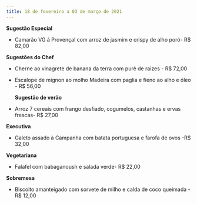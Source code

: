 ```yaml
---
title: 18 de fevereiro a 03 de março de 2021
---
```

**Sugestão Especial** 

* Camarão VG á Provençal com arroz de jasmim e crispy de alho poró- R$ 82,00

**Sugestões do Chef**

* Cherne ao vinagrete de banana da terra com purê de raizes - R$ 72,00
* Escalope de mignon ao molho Madeira com paglia e fieno ao alho e óleo - R$ 56,00

  **Sugestão de verão**
* Arroz 7 cereais com frango desfiado, cogumelos, castanhas e ervas frescas- R$ 27,00

**Executiva**

* Galeto assado à Campanha com batata portuguesa e farofa de ovos -R$ 32,00

**Vegetariana**

* Falafel com babaganoush e salada verde- R$ 22,00

**Sobremesa**

* Biscoito amanteigado com sorvete de milho e calda de coco queimada - R$ 12,00